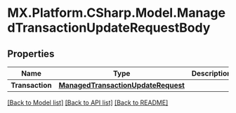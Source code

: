 # MX.Platform.CSharp.Model.ManagedTransactionUpdateRequestBody

## Properties

Name | Type | Description | Notes
------------ | ------------- | ------------- | -------------
**Transaction** | [**ManagedTransactionUpdateRequest**](ManagedTransactionUpdateRequest.md) |  | [optional] 

[[Back to Model list]](../README.md#documentation-for-models) [[Back to API list]](../README.md#documentation-for-api-endpoints) [[Back to README]](../README.md)

